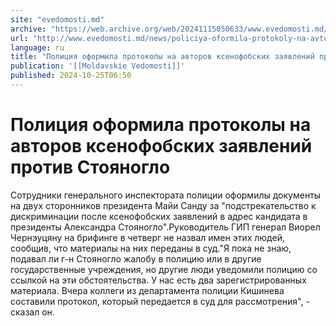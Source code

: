 ```yaml
---
site: "evedomosti.md"
archive: "https://web.archive.org/web/20241115050633/www.evedomosti.md/news/policiya-oformila-protokoly-na-avtorov-ksenofobskih-zayavlen"
url: "http://www.evedomosti.md/news/policiya-oformila-protokoly-na-avtorov-ksenofobskih-zayavlen"
language: ru
title: "Полиция оформила протоколы на авторов ксенофобских заявлений против Стояногло"
publication: '[[Moldavskie Vedomosti]]'
published: 2024-10-25T06:50
---
```


# Полиция оформила протоколы на авторов ксенофобских заявлений против Стояногло

Сотрудники генерального инспектората полиции оформилы документы на двух сторонников президента Майи Санду за "подстрекательство к дискриминации после ксенофобских заявлений в адрес кандидата в президенты Александра Стояногло".Руководитель ГИП генерал Виорел Чернэуцяну на брифинге в четверг не назвал имен этих людей, сообщив, что материалы на них переданы в суд."Я пока не знаю, подавал ли г-н Стояногло жалобу в полицию или в другие государственные учреждения, но другие люди уведомили полицию со ссылкой на эти обстоятельства. У нас есть два зарегистрированных материала. Вчера коллеги из департамента полиции Кишинева составили протокол, который передается в суд для рассмотрения", - сказал он.